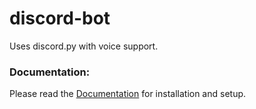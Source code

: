 # discord-bot
Uses discord.py with voice support.

### Documentation:
Please read the [Documentation](https://discordpy.readthedocs.io/en/latest/intro.html) for installation and setup.
